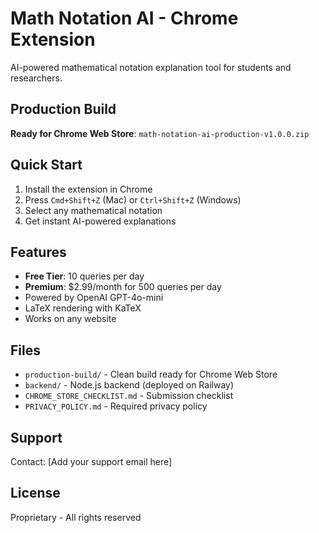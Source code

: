 # Math Notation AI - Chrome Extension

AI-powered mathematical notation explanation tool for students and researchers.

## Production Build

**Ready for Chrome Web Store**: `math-notation-ai-production-v1.0.0.zip`

## Quick Start

1. Install the extension in Chrome
2. Press `Cmd+Shift+Z` (Mac) or `Ctrl+Shift+Z` (Windows)
3. Select any mathematical notation
4. Get instant AI-powered explanations

## Features

- **Free Tier**: 10 queries per day
- **Premium**: $2.99/month for 500 queries per day
- Powered by OpenAI GPT-4o-mini
- LaTeX rendering with KaTeX
- Works on any website

## Files

- `production-build/` - Clean build ready for Chrome Web Store
- `backend/` - Node.js backend (deployed on Railway)
- `CHROME_STORE_CHECKLIST.md` - Submission checklist
- `PRIVACY_POLICY.md` - Required privacy policy

## Support

Contact: [Add your support email here]

## License

Proprietary - All rights reserved

